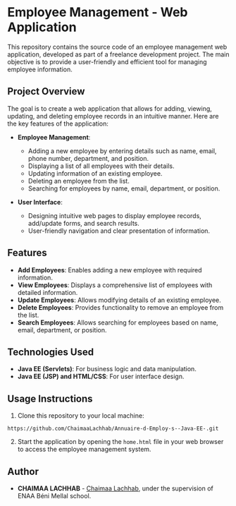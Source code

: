 # Employee Management - Web Application

This repository contains the source code of an employee management web application, developed as part of a freelance development project. The main objective is to provide a user-friendly and efficient tool for managing employee information.

## Project Overview

The goal is to create a web application that allows for adding, viewing, updating, and deleting employee records in an intuitive manner. Here are the key features of the application:

- **Employee Management**:
  - Adding a new employee by entering details such as name, email, phone number, department, and position.
  - Displaying a list of all employees with their details.
  - Updating information of an existing employee.
  - Deleting an employee from the list.
  - Searching for employees by name, email, department, or position.

- **User Interface**:
  - Designing intuitive web pages to display employee records, add/update forms, and search results.
  - User-friendly navigation and clear presentation of information.

## Features

- **Add Employees**: Enables adding a new employee with required information.
- **View Employees**: Displays a comprehensive list of employees with detailed information.
- **Update Employees**: Allows modifying details of an existing employee.
- **Delete Employees**: Provides functionality to remove an employee from the list.
- **Search Employees**: Allows searching for employees based on name, email, department, or position.

## Technologies Used

- **Java EE (Servlets)**: For business logic and data manipulation.
- **Java EE (JSP) and HTML/CSS**: For user interface design.

## Usage Instructions

1. Clone this repository to your local machine:

`https://github.com/ChaimaaLachhab/Annuaire-d-Employ-s--Java-EE-.git`


2. Start the application by opening the `home.html` file in your web browser to access the employee management system.

## Author

- **CHAIMAA LACHHAB** - [Chaimaa Lachhab](https://github.com/ChaimaaLachhab), under the supervision of ENAA Béni Mellal school.
